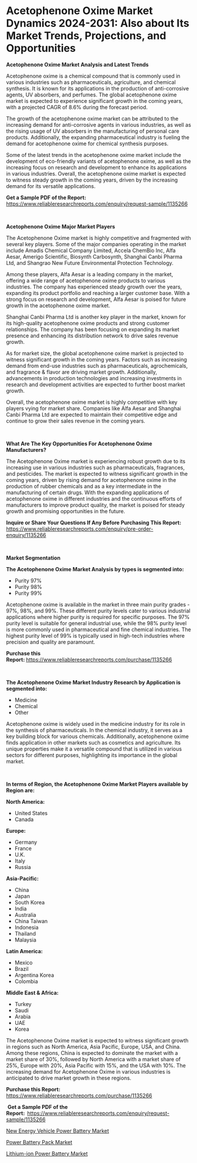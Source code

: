 <p><h1>Acetophenone Oxime Market Dynamics 2024-2031: Also about Its Market Trends, Projections, and Opportunities</h1></p><p><strong>Acetophenone Oxime Market Analysis and Latest Trends</strong></p>
<p><p>Acetophenone oxime is a chemical compound that is commonly used in various industries such as pharmaceuticals, agriculture, and chemical synthesis. It is known for its applications in the production of anti-corrosive agents, UV absorbers, and perfumes. The global acetophenone oxime market is expected to experience significant growth in the coming years, with a projected CAGR of 8.6% during the forecast period.</p><p>The growth of the acetophenone oxime market can be attributed to the increasing demand for anti-corrosive agents in various industries, as well as the rising usage of UV absorbers in the manufacturing of personal care products. Additionally, the expanding pharmaceutical industry is fueling the demand for acetophenone oxime for chemical synthesis purposes.</p><p>Some of the latest trends in the acetophenone oxime market include the development of eco-friendly variants of acetophenone oxime, as well as the increasing focus on research and development to enhance its applications in various industries. Overall, the acetophenone oxime market is expected to witness steady growth in the coming years, driven by the increasing demand for its versatile applications.</p></p>
<p><strong>Get a Sample PDF of the Report:&nbsp;</strong> <a href="https://www.reliableresearchreports.com/enquiry/request-sample/1135266">https://www.reliableresearchreports.com/enquiry/request-sample/1135266</a></p>
<p>&nbsp;</p>
<p><strong>Acetophenone Oxime Major Market Players</strong></p>
<p><p>The Acetophenone Oxime market is highly competitive and fragmented with several key players. Some of the major companies operating in the market include Amadis Chemical Company Limited, Accela ChemBio Inc, Alfa Aesar, Amerigo Scientific, Biosynth Carbosynth, Shanghai Canbi Pharma Ltd, and Shangrao New Future Environmental Protection Technology.</p><p>Among these players, Alfa Aesar is a leading company in the market, offering a wide range of acetophenone oxime products to various industries. The company has experienced steady growth over the years, expanding its product portfolio and reaching a larger customer base. With a strong focus on research and development, Alfa Aesar is poised for future growth in the acetophenone oxime market.</p><p>Shanghai Canbi Pharma Ltd is another key player in the market, known for its high-quality acetophenone oxime products and strong customer relationships. The company has been focusing on expanding its market presence and enhancing its distribution network to drive sales revenue growth.</p><p>As for market size, the global acetophenone oxime market is projected to witness significant growth in the coming years. Factors such as increasing demand from end-use industries such as pharmaceuticals, agrochemicals, and fragrance & flavor are driving market growth. Additionally, advancements in production technologies and increasing investments in research and development activities are expected to further boost market growth.</p><p>Overall, the acetophenone oxime market is highly competitive with key players vying for market share. Companies like Alfa Aesar and Shanghai Canbi Pharma Ltd are expected to maintain their competitive edge and continue to grow their sales revenue in the coming years.</p></p>
<p>&nbsp;</p>
<p><strong>What Are The Key Opportunities For Acetophenone Oxime Manufacturers?</strong></p>
<p><p>The Acetophenone Oxime market is experiencing robust growth due to its increasing use in various industries such as pharmaceuticals, fragrances, and pesticides. The market is expected to witness significant growth in the coming years, driven by rising demand for acetophenone oxime in the production of rubber chemicals and as a key intermediate in the manufacturing of certain drugs. With the expanding applications of acetophenone oxime in different industries and the continuous efforts of manufacturers to improve product quality, the market is poised for steady growth and promising opportunities in the future.</p></p>
<p><strong>Inquire or Share Your Questions If Any Before Purchasing This Report:</strong> <a href="https://www.reliableresearchreports.com/enquiry/pre-order-enquiry/1135266">https://www.reliableresearchreports.com/enquiry/pre-order-enquiry/1135266</a></p>
<p>&nbsp;</p>
<p><strong>Market Segmentation</strong></p>
<p><strong>The Acetophenone Oxime Market Analysis by types is segmented into:</strong></p>
<p><ul><li>Purity 97%</li><li>Purity 98%</li><li>Purity 99%</li></ul></p>
<p><p>Acetophenone oxime is available in the market in three main purity grades - 97%, 98%, and 99%. These different purity levels cater to various industrial applications where higher purity is required for specific purposes. The 97% purity level is suitable for general industrial use, while the 98% purity level is more commonly used in pharmaceutical and fine chemical industries. The highest purity level of 99% is typically used in high-tech industries where precision and quality are paramount.</p></p>
<p><strong>Purchase this Report:&nbsp;</strong><a href="https://www.reliableresearchreports.com/purchase/1135266">https://www.reliableresearchreports.com/purchase/1135266</a></p>
<p>&nbsp;</p>
<p><strong>The Acetophenone Oxime Market Industry Research by Application is segmented into:</strong></p>
<p><ul><li>Medicine</li><li>Chemical</li><li>Other</li></ul></p>
<p><p>Acetophenone oxime is widely used in the medicine industry for its role in the synthesis of pharmaceuticals. In the chemical industry, it serves as a key building block for various chemicals. Additionally, acetophenone oxime finds application in other markets such as cosmetics and agriculture. Its unique properties make it a versatile compound that is utilized in various sectors for different purposes, highlighting its importance in the global market.</p></p>
<p>&nbsp;</p>
<p><strong>In terms of Region, the Acetophenone Oxime Market Players available by Region are:</strong></p>
<p>
    <p> <strong> North America: </strong>
        <ul>
            <li>United States</li>
            <li>Canada</li>
        </ul>
        </p> 
    <p> <strong> Europe: </strong>
        <ul>
            <li>Germany</li>
            <li>France</li>
            <li>U.K.</li>
            <li>Italy</li>
            <li>Russia</li>
        </ul>
        </p> 
    <p> <strong> Asia-Pacific: </strong>
        <ul>
            <li>China</li>
            <li>Japan</li>
            <li>South Korea</li>
            <li>India</li>
            <li>Australia</li>
            <li>China Taiwan</li>
            <li>Indonesia</li>
            <li>Thailand</li>
            <li>Malaysia</li>
        </ul>
        </p> 
    <p> <strong> Latin America: </strong>
        <ul>
            <li>Mexico</li>
            <li>Brazil</li>
            <li>Argentina Korea</li>
            <li>Colombia</li>
        </ul>
        </p> 
    <p> <strong> Middle East & Africa: </strong>
        <ul>
            <li>Turkey</li>
            <li>Saudi</li>
            <li>Arabia</li>
            <li>UAE</li>
            <li>Korea</li>
        </ul>
    </p>
    </p>
<p><p>The Acetophenone Oxime market is expected to witness significant growth in regions such as North America, Asia Pacific, Europe, USA, and China. Among these regions, China is expected to dominate the market with a market share of 30%, followed by North America with a market share of 25%, Europe with 20%, Asia Pacific with 15%, and the USA with 10%. The increasing demand for Acetophenone Oxime in various industries is anticipated to drive market growth in these regions.</p></p>
<p><strong>Purchase this Report: </strong><a href="https://www.reliableresearchreports.com/purchase/1135266">https://www.reliableresearchreports.com/purchase/1135266</a></p>
<p>&nbsp;<strong>Get a Sample PDF of the Report:&nbsp;&nbsp;</strong><a href="https://www.reliableresearchreports.com/enquiry/request-sample/1135266">https://www.reliableresearchreports.com/enquiry/request-sample/1135266</a></p>
<p><strong></strong></p>
<p><p><a href="https://view.publitas.com/reportprime-1/new-energy-vehicle-power-battery-market-research-report-provides-thorough-industry-overview-which-offers-an-in-depth-analysis-of-product-trends-and-new-market-divisions/">New Energy Vehicle Power Battery Market</a></p><p><a href="https://view.publitas.com/reportprime-1/power-battery-pack-market-size-market-share-and-global-market-analysis-report-2023-2030/">Power Battery Pack Market</a></p><p><a href="https://view.publitas.com/reportprime-1/lithium-ion-power-battery-market-furnish-information-about-market-size-market-share-market-dynamics-and-projections-spanning-from-2023-to-2030/">Lithium-ion Power Battery Market</a></p></p>